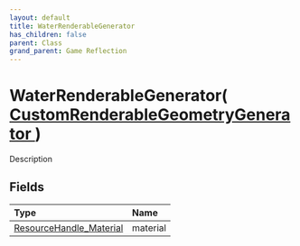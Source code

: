```yaml
---
layout: default
title: WaterRenderableGenerator
has_children: false
parent: Class
grand_parent: Game Reflection
---
```

# WaterRenderableGenerator( [ CustomRenderableGeometryGenerator ](/riftbreaker-wiki/docs/game-reflection/classes/custom_renderable_geometry_generator/) )
Description 

## Fields

| Type | Name |
|:----------|:--------------|
| [ResourceHandle_Material](/riftbreaker-wiki/docs/game-reflection/components/resource_handle__material/) | material |

